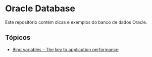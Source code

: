 # Oracle Database

Este repositório contém dicas e exemplos do banco de dados Oracle.

## Tópicos

* [Bind variables - The key to application performance](http://www.akadia.com/services/ora_bind_variables.html)
